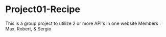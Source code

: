 # Project01-Recipe
This is a group project to utilize 2 or more API's in one website
Members : Max, Robert, & Sergio